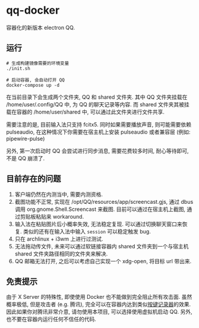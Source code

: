 # qq-docker

容器化的新版本 electron QQ.  

## 运行

```
# 生成构建镜像需要的环境变量
./init.sh

# 启动容器, 会自动打开 QQ
docker-compose up -d
```

在当前目录下会生成两个文件夹, QQ 和 shared 文件夹. 其中 QQ 文件夹挂载在 /home/user/.config/QQ 中, 为 QQ 的聊天记录等内容. 而 shared 文件夹其被挂载在容器的 /home/user/shared 中, 可以通过此文件夹进行文件共享.

需要注意的是, 目前输入法只支持 fcitx5. 同时如果需要播放声音, 则可能需要依赖 pulseaudio, 在这种情况下你需要在宿主机上安装 pulseaudio 或者兼容层 (例如: pipewire-pulse)

另外, 第一次启动时 QQ 会尝试进行同步消息, 需要花费较多时间, 耐心等待即可, 不是 QQ 崩溃了.

## 目前存在的问题

1. 客户端仍然在内测当中, 需要内测资格.
2. 截图功能不正常, 实现在 /opt/QQ/resources/app/screencast.gjs, 通过 dbus 调用 org.gnome.Shell.Screencast 来截图. 目前可以通过在宿主机上截图, 通过剪贴板粘贴来 workaround.
3. 输入法在粘贴图片后小概率失效, 无法稳定复现. 可以通过切换聊天窗口来恢复. 类似的还有在输入法中输入 `session` 可以稳定触发 bug.
4. 只在 archlinux + i3wm 上进行过测试.
5. 无法拖动传文件, 未来可以通过软链接容器内 shared 文件夹到一个与宿主机 shared 文件夹路径相同的文件夹来解决.
6. QQ 邮箱无法打开, 之后可以考虑自己实现一个 xdg-open, 将目标 url 带出来.

## 免责提示

由于 X Server 的特殊性, 即使使用 Docker 也不能做到完全阻止所有攻击面. 虽然概率极低, 但是攻击者 (e.g. 腾讯), 完全可以在容器内达到类似[按键记录器](https://wiki.archlinux.org/title/Bubblewrap#Using_X11:~:text=While%20bwrap%20provides,a%20wayland%20compositor.)的效果. 因此如果你对腾讯非常介意, 请勿使用本项目, 可以选择使用虚拟机启动 QQ. 另外, 也不要在容器内运行任何不信任的代码.
